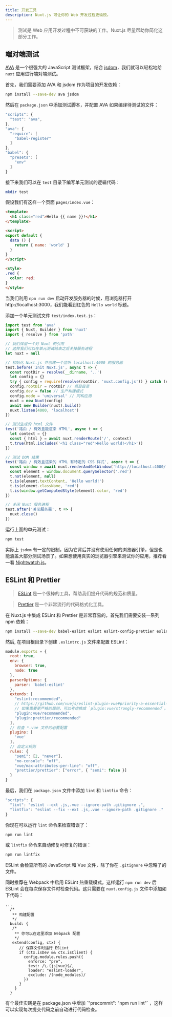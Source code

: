 ```yaml
---
title: 开发工具
description: Nuxt.js 可让你的 Web 开发过程更愉悦。
---
```


> 测试是 Web 应用开发过程中不可获缺的工作。Nuxt.js 尽量帮助你简化这部分工作。

## 端对端测试

[AVA](https://github.com/avajs/ava) 是一个很强大的 JavaScript 测试框架，结合 [jsdom](https://github.com/tmpvar/jsdom)，我们就可以轻松地给 `nuxt` 应用进行端对端测试。

首先，我们需要添加 AVA 和 jsdom 作为项目的开发依赖：

```bash
npm install --save-dev ava jsdom
```

然后在 `package.json` 中添加测试脚本，并配置 AVA 如果编译待测试的文件：

```javascript
"scripts": {
  "test": "ava",
},
"ava": {
  "require": [
    "babel-register"
  ]
},
"babel": {
  "presets": [
    "env"
  ]
}
```

接下来我们可以在 `test` 目录下编写单元测试的逻辑代码：

```bash
mkdir test
```

假设我们有这样一个页面 `pages/index.vue`：

```html
<template>
  <h1 class="red">Hello {{ name }}!</h1>
</template>

<script>
export default {
  data () {
    return { name: 'world' }
  }
}
</script>

<style>
.red {
  color: red;
}
</style>
```

当我们利用 `npm run dev` 启动开发服务器的时候，用浏览器打开 http://localhost:3000，我们能看到红色的 `Hello world` 标题。

添加一个单元测试文件 `test/index.test.js`：

```js
import test from 'ava'
import { Nuxt, Builder } from 'nuxt'
import { resolve } from 'path'

// 我们保留一个对 Nuxt 的引用
// 这样我们可以在单元测试结束之后关掉服务进程
let nuxt = null

// 初始化 Nuxt.js 并创建一个监听 localhost:4000 的服务器
test.before('Init Nuxt.js', async t => {
  const rootDir = resolve(__dirname, '..')
  let config = {}
  try { config = require(resolve(rootDir, 'nuxt.config.js')) } catch (e) {}
  config.rootDir = rootDir // 项目目录
  config.dev = false // 生产构建模式
  config.mode = 'universal' // 同构应用
  nuxt = new Nuxt(config)
  await new Builder(nuxt).build()
  nuxt.listen(4000, 'localhost')
})

// 测试生成的 html 文件
test('路由 / 有效且能渲染 HTML', async t => {
  let context = {}
  const { html } = await nuxt.renderRoute('/', context)
  t.true(html.includes('<h1 class="red">Hello world!</h1>'))
})

// 测试 DOM 结果
test('路由 / 有效且渲染的 HTML 有特定的 CSS 样式', async t => {
  const window = await nuxt.renderAndGetWindow('http://localhost:4000/')
  const element = window.document.querySelector('.red')
  t.not(element, null)
  t.is(element.textContent, 'Hello world!')
  t.is(element.className, 'red')
  t.is(window.getComputedStyle(element).color, 'red')
})

// 关闭 Nuxt 服务进程
test.after('关闭服务器', t => {
  nuxt.close()
})
```

运行上面的单元测试：

```bash
npm test
```

实际上 `jsdom` 有一定的限制，因为它背后并没有使用任何的浏览器引擎，但是也能涵盖大部分测试场景了。如果想使用真实的浏览器引擎来测试你的应用，推荐看一看 [Nightwatch.js](http://nightwatchjs.org)。

## ESLint 和 Prettier

> [ESLint](http://eslint.org) 是一个很棒的工具，帮助我们提升代码的规范和质量。

> [Prettier](https://prettier.io) 是一个非常流行的代码格式化工具。

在 Nuxt.js 中集成 ESLint 和 Prettier 是非常容易的，首先我们需要安装一系列 npm 依赖：

```bash
npm install --save-dev babel-eslint eslint eslint-config-prettier eslint-loader eslint-plugin-vue eslint-plugin-prettier prettier
```

然后, 在项目根目录下创建 `.eslintrc.js` 文件来配置 ESLint：

```js
module.exports = {
  root: true,
  env: {
    browser: true,
    node: true
  },
  parserOptions: {
    parser: 'babel-eslint'
  },
  extends: [
    "eslint:recommended",
    // https://github.com/vuejs/eslint-plugin-vue#priority-a-essential-error-prevention
    // 如果需要更严格的规则，可以考虑换成 `plugin:vue/strongly-recommended`。
    "plugin:vue/recommended",
    "plugin:prettier/recommended"
  ],
  // 检查 *.vue 文件的必要配置
  plugins: [
    'vue'
  ],
  // 自定义规则
  rules: {
    "semi": [2, "never"],
    "no-console": "off",
    "vue/max-attributes-per-line": "off",
    "prettier/prettier": ["error", { "semi": false }]
  }
}
```

最后，我们在 `package.json` 文件中添加 `lint` 和 `lintfix` 命令：

```js
"scripts": {
  "lint": "eslint --ext .js,.vue --ignore-path .gitignore .",
  "lintfix": "eslint --fix --ext .js,.vue --ignore-path .gitignore ."
}
```

你现在可以运行 `lint` 命令来检查错误了：

```bash
npm run lint
```

或 `lintfix` 命令来自动修复可修复的错误：

```bash
npm run lintfix
```

ESLint 会检查所有的 JavaScript 和 Vue 文件，除了你在 `.gitignore` 中忽略了的文件。

同时推荐在 Webpack 中启用 ESLint 热重载模式。这样运行 `npm run dev` 后 ESLint 会在每次保存文件时检查代码。这只需要在 `nuxt.config.js` 文件中添加如下代码：

```
...
  /*
   ** 构建配置
   */
  build: {
   /*
    ** 你可以在这里添加 Webpack 配置
    */
   extend(config, ctx) {
      // 保存文件时运行 ESLint
      if (ctx.isDev && ctx.isClient) {
        config.module.rules.push({
          enforce: "pre",
          test: /\.(js|vue)$/,
          loader: "eslint-loader",
          exclude: /(node_modules)/
        })
      }
    }
  }
```

<p class="Alert Alert--info">有个最佳实践是在 package.json 中增加 `"precommit": "npm run lint"` ，这样可以实现每次提交代码之前自动进行代码检查。</p>

